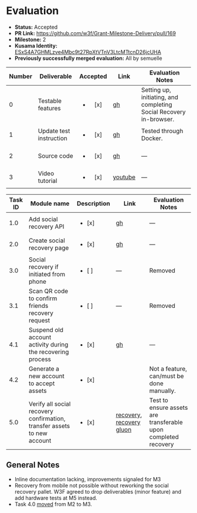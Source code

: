 # Evaluation

- **Status:** Accepted
- **PR Link:** https://github.com/w3f/Grant-Milestone-Delivery/pull/169
- **Milestone:** 2
- **Kusama Identity:** [ESxS4A7GHMLzve4Mbc9t27RpXtVTnV3LtcMTtcnD26jcUHA](https://polkascan.io/pre/kusama/account/ESxS4A7GHMLzve4Mbc9t27RpXtVTnV3LtcMTtcnD26jcUHA)
- **Previously successfully merged evaluation:** All by semuelle

| Number | Deliverable             |        Accepted        | Link                                                                                                                       | Evaluation Notes                                                   |
| ------ | ----------------------- | :--------------------: | -------------------------------------------------------------------------------------------------------------------------- | ------------------------------------------------------------------ |
| 0      | Testable features       | <ul><li>[x] </li></ul> | [gh](https://github.com/tearust/tea-layer1/blob/398a12a28a4ebda1a2a8c846e2cd3f09cb09d998/pallets/recovery/src/lib.rs#L184) | Setting up, initiating, and completing Social Recovery in-browser. |
| 1      | Update test instruction | <ul><li>[x] </li></ul> | [gh](https://github.com/tearust/gluon-app/blob/1209c6fd202b9d48bb0d867c2b28f0b0bae28d72/readme.md)                         | Tested through Docker.                                             |
| 2      | Source code             | <ul><li>[x] </li></ul> | [gh](https://github.com/tearust/gluon-app/tree/fe8ef43df5c06a5f6a9bfb675991a0999930568e)                                   | —                                                                  |
| 3      | Video tutorial          | <ul><li>[x] </li></ul> | [youtube](https://www.youtube.com/watch?v=lUtS9-FF_UE)                                                                     | —                                                                  |

| Task ID | Module name                                                             | Description            | Link                                                                                                                                                                                                                                                                                                                                                                                              | Evaluation Notes                                               |
| ------- | ----------------------------------------------------------------------- | ---------------------- | ------------------------------------------------------------------------------------------------------------------------------------------------------------------------------------------------------------------------------------------------------------------------------------------------------------------------------------------------------------------------------------------------- | -------------------------------------------------------------- |
| 1.0     | Add social recovery API                                                 | <ul><li>[x] </li></ul> | [gh](https://github.com/tearust/tea-layer1/blob/398a12a28a4ebda1a2a8c846e2cd3f09cb09d998/pallets/recovery/src/lib.rs#L184)                                                                                                                                                                                                                                                                        | —                                                              |
| 2.0     | Create social recovery page                                             | <ul><li>[x] </li></ul> | [gh](https://github.com/tearust/gluon-app/blob/4cb984872c2ee7b99c2c15f0f09bc1837d8d1e4b/webapp/src/views/SocialRecovery.vue)                                                                                                                                                                                                                                                                      | —                                                              |
| 3.0     | Social recovery if initiated from phone                                 | <ul><li>[ ] </li></ul> | —                                                                                                                                                                                                                                                                                                                                                                                                 | Removed                                                        |
| 3.1     | Scan QR code to confirm friends recovery request                        | <ul><li>[ ] </li></ul> | —                                                                                                                                                                                                                                                                                                                                                                                                 | Removed                                                        |
| 4.1     | Suspend old account activity during the recovering process              | <ul><li>[x] </li></ul> | [gh](https://github.com/tearust/gluon-pallet/blob/9a979e21085a3882a7ef5ad42d18ce06917dfd8d/gluon/src/lib.rs#L984)                                                                                                                                                                                                                                                                                 | —                                                              |
| 4.2     | Generate a new account to accept assets                                 | <ul><li>[x] </li></ul> |                                                                                                                                                                                                                                                                                                                                                                                                   | Not a feature, can/must be done manually.                      |
| 5.0     | Verify all social recovery confirmation, transfer assets to new account | <ul><li>[x] </li></ul> | [recovery](https://github.com/tearust/tea-layer1/blob/30dd4f8efad81070e8d0905974352b6dadeeb8cb/pallets/recovery/src/lib.rs#L290-L292), [recovery](https://github.com/tearust/tea-layer1/blob/30dd4f8efad81070e8d0905974352b6dadeeb8cb/pallets/recovery/src/lib.rs#L354-L365) [gluon](https://github.com/tearust/gluon-pallet/blob/9a979e21085a3882a7ef5ad42d18ce06917dfd8d/gluon/src/lib.rs#L891) | Test to ensure assets are transferable upon completed recovery |

## General Notes

- Inline documentation lacking, improvements signaled for M3
- Recovery from mobile not possible without reworking the social recovery pallet. W3F agreed to drop deliverables (minor feature) and add hardware tests at M5 instead.
- Task 4.0 [moved](https://github.com/w3f/Open-Grants-Program/pull/434) from M2 to M3.
